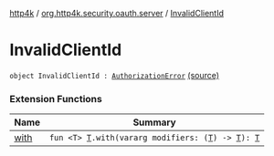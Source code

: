 [http4k](../index.md) / [org.http4k.security.oauth.server](index.md) / [InvalidClientId](./-invalid-client-id.md)

# InvalidClientId

`object InvalidClientId : `[`AuthorizationError`](-authorization-error.md) [(source)](https://github.com/http4k/http4k/blob/master/http4k-security-oauth/src/main/kotlin/org/http4k/security/oauth/server/OAuthError.kt#L53)

### Extension Functions

| Name | Summary |
|---|---|
| [with](../org.http4k.core/with.md) | `fun <T> `[`T`](../org.http4k.core/with.md#T)`.with(vararg modifiers: (`[`T`](../org.http4k.core/with.md#T)`) -> `[`T`](../org.http4k.core/with.md#T)`): `[`T`](../org.http4k.core/with.md#T) |
